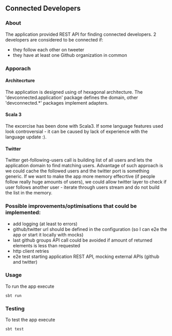 ## Connected Developers

### About

The application provided REST API for finding connected developers.
2 developers are considered to be connected if:
 - they follow each other on tweeter
 - they have at least one Github organization in common

### Apporach

#### Architecrture

The application is designed using of hexagonal architecture.
The 'devconnected.application' package defines the domain,
other 'devconnected.*' packages implement adapters.

#### Scala 3

The excercise has been done with Scala3.
If some language features used look controversial - it can be caused by lack of experience with the language update :).

#### Twitter

Twitter get-following-users call is building list of all users and lets the application domain to find matching users.
Advantage of such approach is we could cache the followed users and the twitter port is something generic.
If we want to make the app more memory effecrtive (if people follow really huge amounts of users), 
we could allow twitter layer to check if user follows another user - iterate through users stream and do not build the list in the memory.

### Possible improvements/optimisations that could be implemented:

 - add logging (at least to errors)
 - github/twitter url should be defined in the configuration (so I can e2e the app or start it locally with mocks)
 - last github groups API call could be avoided if amount of returned elements is less than requested
 - http client retries
 - e2e test starting application REST API, mocking external APIs (github and twitter)

### Usage

To run the app execute 
```
sbt run
```
### Testing

To test the app execute 
```
sbt test
```

